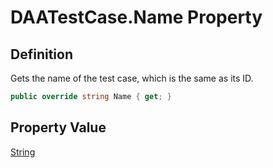 # DAATestCase.Name Property
## Definition

Gets the name of the test case, which is the same as its ID.

```c#
public override string Name { get; }
```

## Property Value

[String](https://learn.microsoft.com/en-gb/dotnet/api/System.String)
